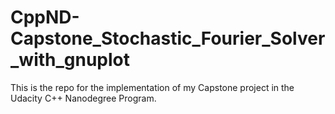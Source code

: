 # CppND-Capstone_Stochastic_Fourier_Solver_with_gnuplot
This is the repo for the implementation of my Capstone project in the Udacity C++ Nanodegree Program.

